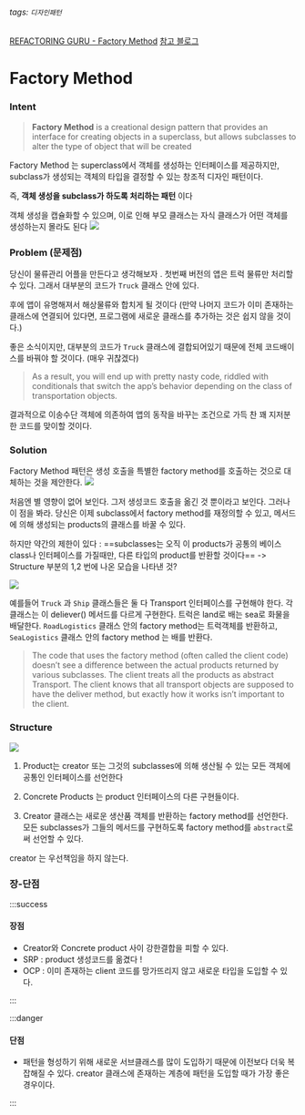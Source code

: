 ###### tags: `디자인패턴`
[REFACTORING GURU - Factory Method](https://refactoring.guru/design-patterns/factory-method)
[참고 블로그](https://icksw.tistory.com/237)
# Factory Method

### Intent

> **Factory Method** is a creational design pattern that provides an interface for creating objects in a superclass, but allows subclasses to alter the type of object that will be created

Factory Method 는 superclass에서 객체를 생성하는 인터페이스를 제공하지만, subclass가 생성되는 객체의 타입을 결정할 수 있는 창조적 디자인 패턴이다.

즉, **객체 생성을 subclass가 하도록 처리하는 패턴** 이다

객체 생성을 캡슐화할 수 있으며, 이로 인해 부모 클래스는 자식 클래스가 어떤 객체를 생성하는지 몰라도 된다
![](https://i.imgur.com/EPKBTsM.png)

### Problem (문제점)
당신이 물류관리 어플을 만든다고 생각해보자 . 첫번째 버전의 앱은 트럭 물류만 처리할 수 있다. 그래서 대부분의 코드가 `Truck` 클래스 안에 있다.

후에 앱이 유명해져서 해상물류와 합치게 될 것이다
(만약 나머지 코드가 이미 존재하는 클래스에 연결되어 있다면, 프로그램에 새로운 클래스를 추가하는 것은 쉽지 않을 것이다.)

좋은 소식이지만, 대부분의 코드가 `Truck` 클래스에 결합되어있기 때문에 전체 코드배이스를 바꿔야 할 것이다. (매우 귀찮겠다)

>As a result, you will end up with pretty nasty code, riddled with conditionals that switch the app’s behavior depending on the class of transportation objects.

결과적으로 이송수단 객체에 의존하여 앱의 동작을 바꾸는 조건으로 가득 찬 꽤 지저분한 코드를 맞이할 것이다.

### Solution

Factory Method 패턴은 생성 호출을 특별한 factory method를 호출하는 것으로 대체하는 것을 제안한다. 
![](https://i.imgur.com/An04c1P.png)

처음엔 별 영향이 없어 보인다. 그저 생성코드 호출을 옮긴 것 뿐이라고 보인다. 그러나 이 점을 봐라. 당신은 이제 subclass에서 factory method를 재정의할 수 있고, 메서드에 의해 생성되는 products의 클래스를 바꿀 수 있다. 

하지만 약간의 제한이 있다 : ==subclasses는 오직 이 products가 공통의 베이스 class나 인터페이스를 가질때만, 다른 타입의 product를 반환할 것이다== -> Structure 부분의 1,2 번에 나온 모습을 나타낸 것?

![](https://i.imgur.com/ngth8Iy.png)

예를들어 `Truck` 과 `Ship` 클래스들은 둘 다 Transport 인터페이스를 구현해야 한다. 각 클래스는 이 deliever() 메서드를 다르게 구현한다. 트럭은 land로 배는 sea로 화물을 배달한다. `RoadLogistics` 클래스 안의 factory method는 트럭객체를 반환하고, `SeaLogistics` 클래스 안의 factory method 는 배를 반환다.

> The code that uses the factory method (often called the client code) doesn’t see a difference between the actual products returned by various subclasses. The client treats all the products as abstract Transport. The client knows that all transport objects are supposed to have the deliver method, but exactly how it works isn’t important to the client.

### Structure

![](https://i.imgur.com/sfQTFuC.png)

1. Product는 creator 또는 그것의 subclasses에 의해 생산될 수 있는 모든 객체에 공통인 인터페이스를 선언한다

2. Concrete Products 는 product 인터페이스의 다른 구현들이다.
3. Creator 클래스는 새로운 생산품 객체를 반환하는 factory method를 선언한다. 모든 subclasses가 그들의 메서드를 구현하도록 factory method를 `abstract`로써 선언할 수 있다. 

creator 는 우선책임을 하지 않는다. 

### 장-단점

:::success
#### 장점

- Creator와 Concrete product 사이 강한결합을 피할 수 있다.
- SRP : product 생성코드를 옮겼다 !
- OCP : 이미 존재하는 client 코드를 망가뜨리지 않고 새로운 타입을 도입할 수 있다.

:::

:::danger
#### 단점
- 패턴을 형성하기 위해 새로운 서브클래스를 많이 도입하기 때문에 이전보다 더욱 복잡해질 수 있다. creator 클래스에 존재하는 계층에 패턴을 도입할 때가 가장 좋은 경우이다.

:::


